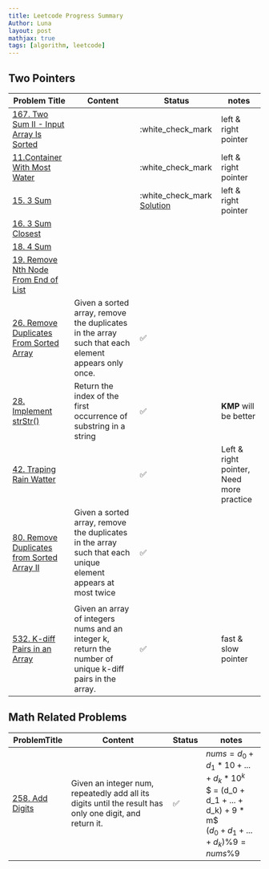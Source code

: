 ```yaml
---
title: Leetcode Progress Summary
Author: Luna
layout: post
mathjax: true
tags: [algorithm, leetcode]
---
```


## Two Pointers

| Problem Title                                                                                                       | Content                                                                                                      | Status             | notes                                    |
| ------------------------------------------------------------------------------------------------------------------- | ------------------------------------------------------------------------------------------------------------ | ------------------ | ---------------------------------------- |
[167. Two Sum II - Input Array Is Sorted](https://leetcode.com/problems/two-sum-ii-input-array-is-sorted/)||:white_check_mark  | left & right pointer                     |
| [11.Container With Most Water](https://leetcode.com/problems/container-with-most-water/)                            |                                                                                                              | :white_check_mark  | left & right pointer                     |
| [15. 3 Sum](https://leetcode.com/problems/3sum/)                                                                    |                                                                                                              | :white_check_mark [Solution](/2022/02/06/Two-Pointer/#leetcode-15-three-sum)  | left & right pointer                     |  |
| [16. 3 Sum Closest](https://leetcode.com/problems/3sum-closest/)                                                    |                                                                                                              |                    |                                          |
| [18. 4 Sum](https://leetcode.com/problems/4sum/)                                                                    |                                                                                                              |                    |                                          |
| [19. Remove Nth Node From End of List](https://leetcode.com/problems/remove-nth-node-from-end-of-list/)             |                                                                                                              |                    |                                          |
| [26. Remove Duplicates From Sorted Array](https://leetcode.com/problems/remove-duplicates-from-sorted-array/)       | Given a sorted array, remove the duplicates in the array such that each element appears only once.           | :white_check_mark: |                                          |
| [28. Implement strStr()](https://leetcode.com/problems/implement-strstr/)                                           | Return the index of the first occurrence of substring in a string                                            | :white_check_mark: | **KMP** will be better                   |
| [42. Traping Rain Watter](https://leetcode.com/problems/trapping-rain-water/)                                       |                                                                                                              | :white_check_mark: | Left & right pointer, Need more practice |
| [80. Remove Duplicates from Sorted Array II](https://leetcode.com/problems/remove-duplicates-from-sorted-array-ii/) | Given a sorted array, remove the duplicates in the array such that each unique element appears at most twice | :white_check_mark: |                          
                |
| [532. K-diff Pairs in an Array](https://leetcode.com/problems/k-diff-pairs-in-an-array/)                            | Given an array of integers nums and an integer k, return the number of unique k-diff pairs in the array.     | :white_check_mark: | fast & slow pointer                      |

## Math Related Problems

| ProblemTitle                                                 | Content                                                                                                 | Status             | notes                                                                                                                                   |
| ------------------------------------------------------------ | ------------------------------------------------------------------------------------------------------- | ------------------ | --------------------------------------------------------------------------------------------------------------------------------------- |
| [258. Add Digits](https://leetcode.com/problems/add-digits/) | Given an integer num, repeatedly add all its digits until the result has only one digit, and return it. | :white_check_mark: | $nums = d_0 + d_1*10 + ... + d_k * 10 ^ k$ <br />$ = (d_0 + d_1 + ... + d_k) + 9 * m$ <br /> $(d_0 + d_1 + ... + d_k) \% 9 = nums \% 9$ |